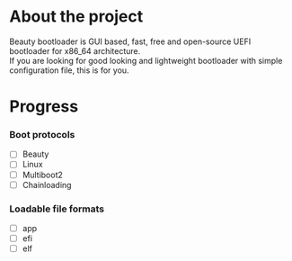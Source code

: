 # About the project
Beauty bootloader is GUI based, fast, free and open-source UEFI bootloader for x86_64 architecture.  
If you are looking for good looking and lightweight bootloader with simple configuration file, this is for you.  


# Progress

### Boot protocols
- [ ] Beauty
- [ ] Linux
- [ ] Multiboot2
- [ ] Chainloading

### Loadable file formats
- [ ] app
- [ ] efi
- [ ] elf
